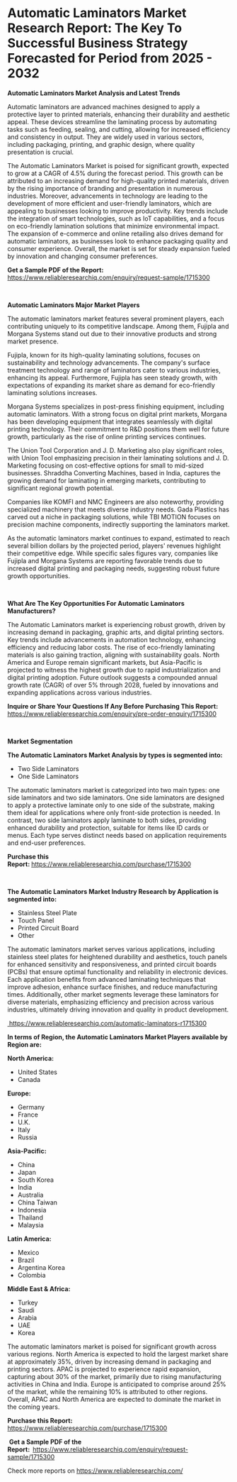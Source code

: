 <p><h1>Automatic Laminators Market Research Report: The Key To Successful Business Strategy Forecasted for Period from 2025 - 2032</h1></p><p><strong>Automatic Laminators Market Analysis and Latest Trends</strong></p>
<p><p>Automatic laminators are advanced machines designed to apply a protective layer to printed materials, enhancing their durability and aesthetic appeal. These devices streamline the laminating process by automating tasks such as feeding, sealing, and cutting, allowing for increased efficiency and consistency in output. They are widely used in various sectors, including packaging, printing, and graphic design, where quality presentation is crucial.</p><p>The Automatic Laminators Market is poised for significant growth, expected to grow at a CAGR of 4.5% during the forecast period. This growth can be attributed to an increasing demand for high-quality printed materials, driven by the rising importance of branding and presentation in numerous industries. Moreover, advancements in technology are leading to the development of more efficient and user-friendly laminators, which are appealing to businesses looking to improve productivity. Key trends include the integration of smart technologies, such as IoT capabilities, and a focus on eco-friendly lamination solutions that minimize environmental impact. The expansion of e-commerce and online retailing also drives demand for automatic laminators, as businesses look to enhance packaging quality and consumer experience. Overall, the market is set for steady expansion fueled by innovation and changing consumer preferences.</p></p>
<p><strong>Get a Sample PDF of the Report:&nbsp;</strong> <a href="https://www.reliableresearchiq.com/enquiry/request-sample/1715300?utm_campaign=2722&utm_medium=2&utm_source=Github&utm_content=ia&utm_term=28022025&utm_id=automatic-laminators">https://www.reliableresearchiq.com/enquiry/request-sample/1715300</a></p>
<p>&nbsp;</p>
<p><strong>Automatic Laminators Major Market Players</strong></p>
<p><p>The automatic laminators market features several prominent players, each contributing uniquely to its competitive landscape. Among them, Fujipla and Morgana Systems stand out due to their innovative products and strong market presence.</p><p>Fujipla, known for its high-quality laminating solutions, focuses on sustainability and technology advancements. The company's surface treatment technology and range of laminators cater to various industries, enhancing its appeal. Furthermore, Fujipla has seen steady growth, with expectations of expanding its market share as demand for eco-friendly laminating solutions increases.</p><p>Morgana Systems specializes in post-press finishing equipment, including automatic laminators. With a strong focus on digital print markets, Morgana has been developing equipment that integrates seamlessly with digital printing technology. Their commitment to R&D positions them well for future growth, particularly as the rise of online printing services continues.</p><p>The Union Tool Corporation and J. D. Marketing also play significant roles, with Union Tool emphasizing precision in their laminating solutions and J. D. Marketing focusing on cost-effective options for small to mid-sized businesses. Shraddha Converting Machines, based in India, captures the growing demand for laminating in emerging markets, contributing to significant regional growth potential.</p><p>Companies like KOMFI and NMC Engineers are also noteworthy, providing specialized machinery that meets diverse industry needs. Gada Plastics has carved out a niche in packaging solutions, while TBI MOTION focuses on precision machine components, indirectly supporting the laminators market.</p><p>As the automatic laminators market continues to expand, estimated to reach several billion dollars by the projected period, players' revenues highlight their competitive edge. While specific sales figures vary, companies like Fujipla and Morgana Systems are reporting favorable trends due to increased digital printing and packaging needs, suggesting robust future growth opportunities.</p></p>
<p>&nbsp;</p>
<p><strong>What Are The Key Opportunities For Automatic Laminators Manufacturers?</strong></p>
<p><p>The Automatic Laminators market is experiencing robust growth, driven by increasing demand in packaging, graphic arts, and digital printing sectors. Key trends include advancements in automation technology, enhancing efficiency and reducing labor costs. The rise of eco-friendly laminating materials is also gaining traction, aligning with sustainability goals. North America and Europe remain significant markets, but Asia-Pacific is projected to witness the highest growth due to rapid industrialization and digital printing adoption. Future outlook suggests a compounded annual growth rate (CAGR) of over 5% through 2028, fueled by innovations and expanding applications across various industries.</p></p>
<p><strong>Inquire or Share Your Questions If Any Before Purchasing This Report:</strong> <a href="https://www.reliableresearchiq.com/enquiry/pre-order-enquiry/1715300?utm_campaign=2722&utm_medium=2&utm_source=Github&utm_content=ia&utm_term=28022025&utm_id=automatic-laminators">https://www.reliableresearchiq.com/enquiry/pre-order-enquiry/1715300</a></p>
<p>&nbsp;</p>
<p><strong>Market Segmentation</strong></p>
<p><strong>The Automatic Laminators Market Analysis by types is segmented into:</strong></p>
<p><ul><li>Two Side Laminators</li><li>One Side Laminators</li></ul></p>
<p><p>The automatic laminators market is categorized into two main types: one side laminators and two side laminators. One side laminators are designed to apply a protective laminate only to one side of the substrate, making them ideal for applications where only front-side protection is needed. In contrast, two side laminators apply laminate to both sides, providing enhanced durability and protection, suitable for items like ID cards or menus. Each type serves distinct needs based on application requirements and end-user preferences.</p></p>
<p><strong>Purchase this Report:&nbsp;</strong><a href="https://www.reliableresearchiq.com/purchase/1715300?utm_campaign=2722&utm_medium=2&utm_source=Github&utm_content=ia&utm_term=28022025&utm_id=automatic-laminators">https://www.reliableresearchiq.com/purchase/1715300</a></p>
<p>&nbsp;</p>
<p><strong>The Automatic Laminators Market Industry Research by Application is segmented into:</strong></p>
<p><ul><li>Stainless Steel Plate</li><li>Touch Panel</li><li>Printed Circuit Board</li><li>Other</li></ul></p>
<p><p>The automatic laminators market serves various applications, including stainless steel plates for heightened durability and aesthetics, touch panels for enhanced sensitivity and responsiveness, and printed circuit boards (PCBs) that ensure optimal functionality and reliability in electronic devices. Each application benefits from advanced laminating techniques that improve adhesion, enhance surface finishes, and reduce manufacturing times. Additionally, other market segments leverage these laminators for diverse materials, emphasizing efficiency and precision across various industries, ultimately driving innovation and quality in product development.</p></p>
<p><a href="https://www.reliableresearchiq.com/automatic-laminators-r1715300?utm_campaign=2722&utm_medium=2&utm_source=Github&utm_content=ia&utm_term=28022025&utm_id=automatic-laminators">&nbsp;https://www.reliableresearchiq.com/automatic-laminators-r1715300</a></p>
<p><strong>In terms of Region, the Automatic Laminators Market Players available by Region are:</strong></p>
<p>
    <p> <strong> North America: </strong>
        <ul>
            <li>United States</li>
            <li>Canada</li>
        </ul>
        </p> 
    <p> <strong> Europe: </strong>
        <ul>
            <li>Germany</li>
            <li>France</li>
            <li>U.K.</li>
            <li>Italy</li>
            <li>Russia</li>
        </ul>
        </p> 
    <p> <strong> Asia-Pacific: </strong>
        <ul>
            <li>China</li>
            <li>Japan</li>
            <li>South Korea</li>
            <li>India</li>
            <li>Australia</li>
            <li>China Taiwan</li>
            <li>Indonesia</li>
            <li>Thailand</li>
            <li>Malaysia</li>
        </ul>
        </p> 
    <p> <strong> Latin America: </strong>
        <ul>
            <li>Mexico</li>
            <li>Brazil</li>
            <li>Argentina Korea</li>
            <li>Colombia</li>
        </ul>
        </p> 
    <p> <strong> Middle East & Africa: </strong>
        <ul>
            <li>Turkey</li>
            <li>Saudi</li>
            <li>Arabia</li>
            <li>UAE</li>
            <li>Korea</li>
        </ul>
    </p>
    </p>
<p><p>The automatic laminators market is poised for significant growth across various regions. North America is expected to hold the largest market share at approximately 35%, driven by increasing demand in packaging and printing sectors. APAC is projected to experience rapid expansion, capturing about 30% of the market, primarily due to rising manufacturing activities in China and India. Europe is anticipated to comprise around 25% of the market, while the remaining 10% is attributed to other regions. Overall, APAC and North America are expected to dominate the market in the coming years.</p></p>
<p><strong>Purchase this Report: </strong><a href="https://www.reliableresearchiq.com/purchase/1715300?utm_campaign=2722&utm_medium=2&utm_source=Github&utm_content=ia&utm_term=28022025&utm_id=automatic-laminators">https://www.reliableresearchiq.com/purchase/1715300</a></p>
<p>&nbsp;<strong>Get a Sample PDF of the Report:&nbsp;&nbsp;</strong><a href="https://www.reliableresearchiq.com/enquiry/request-sample/1715300?utm_campaign=2722&utm_medium=2&utm_source=Github&utm_content=ia&utm_term=28022025&utm_id=automatic-laminators">https://www.reliableresearchiq.com/enquiry/request-sample/1715300</a></p>
<p><strong></strong></p>
<p>Check more reports on <a href="https://www.reliableresearchiq.com/?utm_campaign=2722&utm_medium=2&utm_source=Github&utm_content=ia&utm_term=28022025&utm_id=automatic-laminators">https://www.reliableresearchiq.com/</a></p>